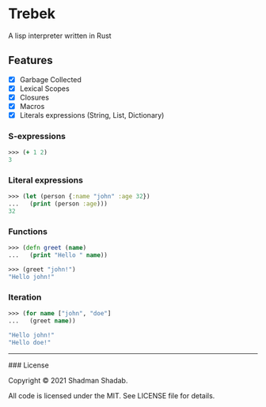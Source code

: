 # Trebek
A lisp interpreter written in Rust

<script src="https://asciinema.org/a/14.js" id="asciicast-14" async data-autoplay="true" data-size="big"></script>

## Features
- [x] Garbage Collected
- [x] Lexical Scopes
- [x] Closures
- [x] Macros
- [x] Literals expressions (String, List, Dictionary)

### S-expressions
```clojure
>>> (+ 1 2)
3
```

### Literal expressions
```clojure
>>> (let (person {:name "john" :age 32})
...   (print (person :age)))
32
```

### Functions
```clojure
>>> (defn greet (name)
...   (print "Hello " name))

>>> (greet "john!")
"Hello john!"
```

### Iteration
```clojure
>>> (for name ["john", "doe"]
...   (greet name))

"Hello john!"
"Hello doe!"
```


<hr>
### License

Copyright &copy; 2021 Shadman Shadab.

All code is licensed under the MIT. See LICENSE file for details.
